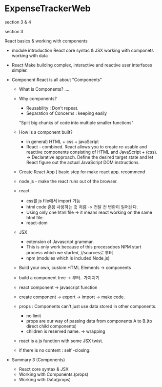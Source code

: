 # ExpenseTrackerWeb
section 3 & 4

section 3

React basics & working with components

- module introduction
    React core syntac & JSX
    working with componets
    working with data

- React
    Make building complex, interactive and reactive user interfaces simpler.

- Component 
    React is all about "Components"

    - What is Components? ....
    - Why components? 
        - Reusability : Don't repeat.
        - Separation of Concerns : keeping easily

        "Split big chunks of code into multiple smaller functions"

    - How is a component built?
        - in general) HTML + css + javaScript
        - React - combined.
            React allows you to create re-usable and reactive components consisting of HTML and JavaScript + (css). -> Declarative approach.
            Define the desired target state and let React figure out the actual JavaScript DOM instructions.
    
    - Create React App ) basic step for make react app. recommend

    - node.js - make the react runs out of the browser.

    - react 
        - css를 js file에서 import 가능
        - html code 혼용 사용하는 것 처럼 -> 전달 전 변환이 일어난다.
        - Using only one html file -> it means react working on the same html file.
        - react-dom

    - JSX
        - extension of Javascript grammar. 
        - This is only work because of this processdoes NPM start process which we started, //sources로 부터
        - npm (modules which is included Node.js)

    - Build your own, custom HTML Elements -> components
    - build a component tree -> <App /> 부터.. 가지치기
    - react component -> javascript function
    - create component -> export -> import -> make code. <sth></sth>

    - props : Components can't just use data stored in other components.
        - no limit
        - props are our way of passing data from components A to B.(to direct child components)
        - children is reserved name. -> wrapping 
    
    - react is a js function with some JSX twist.
    - if there is no content : self -closing.


- Summary 3 (Components)
    - React core syntax & JSX
    - Working with Components.(props)
    - Working with Data(props)